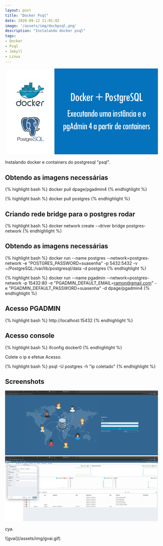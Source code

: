 ```yaml
---
layout: post
title: "Docker Psql"
date: 2020-09-12 11:01:02
image: '/assets/img/dockpsql.png'
description: "Instalando docker psql"
tags:
- Docker
- Psql
- Jekyll
- Linux
---
```


![dockpsql](/assets/img/dockpsql.png)


<p> Instalando docker e containers do postgresql "psql". </p>

## Obtendo as imagens necessárias

{% highlight bash %}
docker pull dpage/pgadmin4
{% endhighlight %}

{% highlight bash %}
docker pull postgres
{% endhighlight %}


## Criando rede bridge para o postgres rodar

{% highlight bash %}
docker network create --driver bridge postgres-network
{% endhighlight %}

## Obtendo as imagens necessárias

{% highlight bash %}
docker run --name postgres --network=postgres-network -e "POSTGRES_PASSWORD=suasenha" -p 5432:5432 -v ~/PostgreSQL:/var/lib/postgresql/data -d postgres
{% endhighlight %}

{% highlight bash %}
docker run --name pgadmin --network=postgres-network -p 15432:80 -e "PGADMIN_DEFAULT_EMAIL=ramon@gmail.com" -e "PGADMIN_DEFAULT_PASSWORD=suasenha" -d dpage/pgadmin4
{% endhighlight %}


## Acesso PGADMIN

{% highlight bash %}
http://localhost:15432
{% endhighlight %}


## Acesso console
{% highlight bash %}
ifconfig docker0
{% endhighlight %}

<p>Colete o ip e efetue Acesso.</p>

{% highlight bash %}
psql -U postgres -h "ip coletado"
{% endhighlight %}


## Screenshots
![pgadmin](/assets/img/pgadmin.png)
![pgadmin](/assets/img/pgadmin1.png)

<p>cya.</p>
![gvai](/assets/img/gvai.gif)
